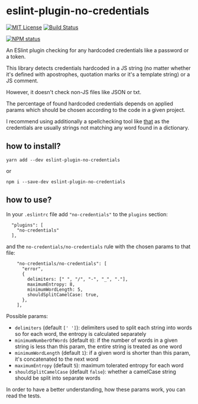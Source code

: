 # eslint-plugin-no-credentials

[![MIT License](https://img.shields.io/badge/license-mit-green.svg?style=flat-square)](https://opensource.org/licenses/MIT)
[![Build Status](https://travis-ci.org/oprogramador/eslint-plugin-no-credentials.svg?branch=master)](https://travis-ci.org/oprogramador/eslint-plugin-no-credentials
)

[![NPM status](https://nodei.co/npm/eslint-plugin-no-credentials.png?downloads=true&stars=true)](https://npmjs.org/package/eslint-plugin-no-credentials
)

An ESlint plugin checking for any hardcoded credentials like a password or a token.

This library detects credentials hardcoded in a JS string (no matter whether it's defined with apostrophes, quotation marks or it's a template string) or a JS comment.

However, it doesn't check non-JS files like JSON or txt.

The percentage of found hardcoded credentials depends on applied params which should be chosen according to the code in a given project.

I recommend using additionally a spellchecking tool like [that](https://github.com/aotaduy/eslint-plugin-spellcheck) as the credentials are usually strings not matching any word found in a dictionary.

## how to install?
`yarn add --dev eslint-plugin-no-credentials`

or

`npm i --save-dev eslint-plugin-no-credentials`

## how to use?
In your `.eslintrc` file add `"no-credentials"` to the `plugins` section:
```
  "plugins": [
    "no-credentials"
  ],
```
and the `no-credentials/no-credentials` rule with the chosen params to that file:
```
    "no-credentials/no-credentials": [
      "error",
      {
        delimiters: [" ", "/", "-", "_", "."],
        maximumEntropy: 8,
        minimumWordLength: 5,
        shouldSplitCamelCase: true,
      },
    ],
```

Possible params:
- `delimiters` (default `[' ']`): delimiters used to split each string into words so for each word, the entropy is calculated separately
- `minimumNumberOfWords` (default `0`): if the number of words in a given string is less than this param, the entire string is treated as one word
- `minimumWordLength` (default `1`): if a given word is shorter than this param, it's concatenated to the next word
- `maximumEntropy` (default `5`): maximum tolerated entropy for each word
- `shouldSplitCamelCase` (default `false`): whether a camelCase string should be split into separate words

In order to have a better understanding, how these params work, you can read the tests.
